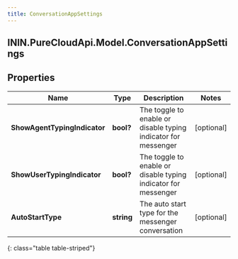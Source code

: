 ```yaml
---
title: ConversationAppSettings
---
```

## ININ.PureCloudApi.Model.ConversationAppSettings

## Properties

|Name | Type | Description | Notes|
|------------ | ------------- | ------------- | -------------|
| **ShowAgentTypingIndicator** | **bool?** | The toggle to enable or disable typing indicator for messenger | [optional] |
| **ShowUserTypingIndicator** | **bool?** | The toggle to enable or disable typing indicator for messenger | [optional] |
| **AutoStartType** | **string** | The auto start type for the messenger conversation | [optional] |
{: class="table table-striped"}


